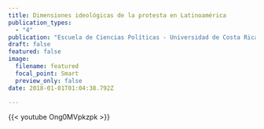 ```yaml
---
title: Dimensiones ideológicas de la protesta en Latinoamérica
publication_types:
  - "4"
publication: "Escuela de Ciencias Políticas - Universidad de Costa Rica"
draft: false
featured: false
image:
  filename: featured
  focal_point: Smart
  preview_only: false
date: 2018-01-01T01:04:38.792Z

---
```

{{< youtube Ong0MVpkzpk >}}
